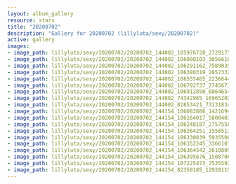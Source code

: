 ```yaml
---
layout: album_gallery
resource: stars
title: "20200702"
description: "Gallery for 20200702 (lillyluta/sexy/20200702)"
active: gallery
images:
- image_path: lillyluta/sexy/20200702/20200702_144002_105976720_272917513803257_7918176537331292657_n.jpg
- image_path: lillyluta/sexy/20200702/20200702_144002_106008103_3056610161104052_8378553719336300498_n.jpg
- image_path: lillyluta/sexy/20200702/20200702_144002_106291162_758903564649506_8906829231048138894_n.jpg
- image_path: lillyluta/sexy/20200702/20200702_144002_106380319_285733215815453_1088309074221718731_n.jpg
- image_path: lillyluta/sexy/20200702/20200702_144002_106555465_223664471954694_3392747511978810579_n.jpg
- image_path: lillyluta/sexy/20200702/20200702_144002_106792737_2745673702383688_5360266704943256000_n.jpg
- image_path: lillyluta/sexy/20200702/20200702_144002_106912850_686465438871936_4028805462343561238_n.jpg
- image_path: lillyluta/sexy/20200702/20200702_144002_74342965_169652024563785_213331910866155794_n.jpg
- image_path: lillyluta/sexy/20200702/20200702_144002_82853421_731318341033596_3913132897359096753_n.jpg
- image_path: lillyluta/sexy/20200702/20200702_144154_106083886_142169444152459_605165549829873670_n.jpg
- image_path: lillyluta/sexy/20200702/20200702_144154_106164017_580040319363814_1324679882422485340_n.jpg
- image_path: lillyluta/sexy/20200702/20200702_144154_106248187_275755620154116_5133508632469362989_n.jpg
- image_path: lillyluta/sexy/20200702/20200702_144154_106264251_155851389336836_1292082470908455842_n.jpg
- image_path: lillyluta/sexy/20200702/20200702_144154_106330039_593550868207966_2316963783983425352_n.jpg
- image_path: lillyluta/sexy/20200702/20200702_144154_106352245_336610720662045_4958639356136461221_n.jpg
- image_path: lillyluta/sexy/20200702/20200702_144154_106364542_2610809335903452_8471875201085840599_n.jpg
- image_path: lillyluta/sexy/20200702/20200702_144154_106395676_150870616525883_5399345711907501047_n.jpg
- image_path: lillyluta/sexy/20200702/20200702_144154_107225473_753559268723242_2082826907256189698_n.jpg
- image_path: lillyluta/sexy/20200702/20200702_144154_82350185_129281152145604_1012302514657405439_n.jpg
---
```

